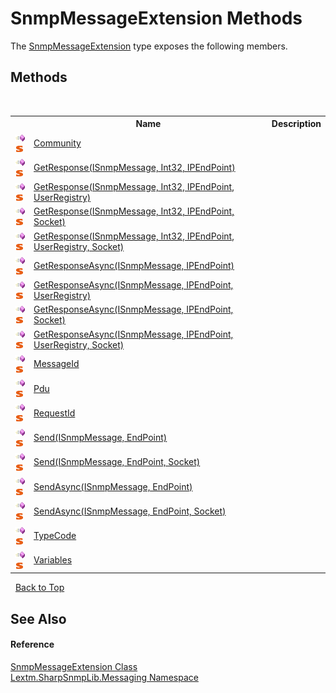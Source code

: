 # SnmpMessageExtension Methods
 

The <a href="T_Lextm_SharpSnmpLib_Messaging_SnmpMessageExtension">SnmpMessageExtension</a> type exposes the following members.


## Methods
&nbsp;<table><tr><th></th><th>Name</th><th>Description</th></tr><tr><td>![Public method](media/pubmethod.gif "Public method")![Static member](media/static.gif "Static member")</td><td><a href="M_Lextm_SharpSnmpLib_Messaging_SnmpMessageExtension_Community">Community</a></td><td /></tr><tr><td>![Public method](media/pubmethod.gif "Public method")![Static member](media/static.gif "Static member")</td><td><a href="M_Lextm_SharpSnmpLib_Messaging_SnmpMessageExtension_GetResponse">GetResponse(ISnmpMessage, Int32, IPEndPoint)</a></td><td /></tr><tr><td>![Public method](media/pubmethod.gif "Public method")![Static member](media/static.gif "Static member")</td><td><a href="M_Lextm_SharpSnmpLib_Messaging_SnmpMessageExtension_GetResponse_1">GetResponse(ISnmpMessage, Int32, IPEndPoint, UserRegistry)</a></td><td /></tr><tr><td>![Public method](media/pubmethod.gif "Public method")![Static member](media/static.gif "Static member")</td><td><a href="M_Lextm_SharpSnmpLib_Messaging_SnmpMessageExtension_GetResponse_3">GetResponse(ISnmpMessage, Int32, IPEndPoint, Socket)</a></td><td /></tr><tr><td>![Public method](media/pubmethod.gif "Public method")![Static member](media/static.gif "Static member")</td><td><a href="M_Lextm_SharpSnmpLib_Messaging_SnmpMessageExtension_GetResponse_2">GetResponse(ISnmpMessage, Int32, IPEndPoint, UserRegistry, Socket)</a></td><td /></tr><tr><td>![Public method](media/pubmethod.gif "Public method")![Static member](media/static.gif "Static member")</td><td><a href="M_Lextm_SharpSnmpLib_Messaging_SnmpMessageExtension_GetResponseAsync">GetResponseAsync(ISnmpMessage, IPEndPoint)</a></td><td /></tr><tr><td>![Public method](media/pubmethod.gif "Public method")![Static member](media/static.gif "Static member")</td><td><a href="M_Lextm_SharpSnmpLib_Messaging_SnmpMessageExtension_GetResponseAsync_1">GetResponseAsync(ISnmpMessage, IPEndPoint, UserRegistry)</a></td><td /></tr><tr><td>![Public method](media/pubmethod.gif "Public method")![Static member](media/static.gif "Static member")</td><td><a href="M_Lextm_SharpSnmpLib_Messaging_SnmpMessageExtension_GetResponseAsync_3">GetResponseAsync(ISnmpMessage, IPEndPoint, Socket)</a></td><td /></tr><tr><td>![Public method](media/pubmethod.gif "Public method")![Static member](media/static.gif "Static member")</td><td><a href="M_Lextm_SharpSnmpLib_Messaging_SnmpMessageExtension_GetResponseAsync_2">GetResponseAsync(ISnmpMessage, IPEndPoint, UserRegistry, Socket)</a></td><td /></tr><tr><td>![Public method](media/pubmethod.gif "Public method")![Static member](media/static.gif "Static member")</td><td><a href="M_Lextm_SharpSnmpLib_Messaging_SnmpMessageExtension_MessageId">MessageId</a></td><td /></tr><tr><td>![Public method](media/pubmethod.gif "Public method")![Static member](media/static.gif "Static member")</td><td><a href="M_Lextm_SharpSnmpLib_Messaging_SnmpMessageExtension_Pdu">Pdu</a></td><td /></tr><tr><td>![Public method](media/pubmethod.gif "Public method")![Static member](media/static.gif "Static member")</td><td><a href="M_Lextm_SharpSnmpLib_Messaging_SnmpMessageExtension_RequestId">RequestId</a></td><td /></tr><tr><td>![Public method](media/pubmethod.gif "Public method")![Static member](media/static.gif "Static member")</td><td><a href="M_Lextm_SharpSnmpLib_Messaging_SnmpMessageExtension_Send">Send(ISnmpMessage, EndPoint)</a></td><td /></tr><tr><td>![Public method](media/pubmethod.gif "Public method")![Static member](media/static.gif "Static member")</td><td><a href="M_Lextm_SharpSnmpLib_Messaging_SnmpMessageExtension_Send_1">Send(ISnmpMessage, EndPoint, Socket)</a></td><td /></tr><tr><td>![Public method](media/pubmethod.gif "Public method")![Static member](media/static.gif "Static member")</td><td><a href="M_Lextm_SharpSnmpLib_Messaging_SnmpMessageExtension_SendAsync">SendAsync(ISnmpMessage, EndPoint)</a></td><td /></tr><tr><td>![Public method](media/pubmethod.gif "Public method")![Static member](media/static.gif "Static member")</td><td><a href="M_Lextm_SharpSnmpLib_Messaging_SnmpMessageExtension_SendAsync_1">SendAsync(ISnmpMessage, EndPoint, Socket)</a></td><td /></tr><tr><td>![Public method](media/pubmethod.gif "Public method")![Static member](media/static.gif "Static member")</td><td><a href="M_Lextm_SharpSnmpLib_Messaging_SnmpMessageExtension_TypeCode">TypeCode</a></td><td /></tr><tr><td>![Public method](media/pubmethod.gif "Public method")![Static member](media/static.gif "Static member")</td><td><a href="M_Lextm_SharpSnmpLib_Messaging_SnmpMessageExtension_Variables">Variables</a></td><td /></tr></table>&nbsp;
<a href="#snmpmessageextension-methods">Back to Top</a>

## See Also


#### Reference
<a href="T_Lextm_SharpSnmpLib_Messaging_SnmpMessageExtension">SnmpMessageExtension Class</a><br /><a href="N_Lextm_SharpSnmpLib_Messaging">Lextm.SharpSnmpLib.Messaging Namespace</a><br />